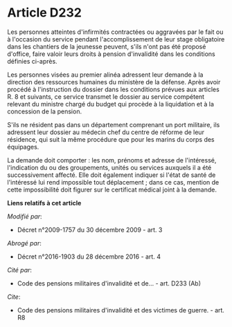 # Article D232

Les personnes atteintes d'infirmités contractées ou aggravées par le fait ou à l'occasion du service pendant
l'accomplissement de leur stage obligatoire dans les chantiers de la jeunesse peuvent, s'ils n'ont pas été proposé d'office,
faire valoir leurs droits à pension d'invalidité dans les conditions définies ci-après. 

Les personnes visées au premier alinéa adressent leur demande à la direction des ressources humaines du ministère de la
défense. Après avoir procédé à l'instruction du dossier dans les conditions prévues aux articles R. 8 et suivants, ce service
transmet le dossier au service compétent relevant du ministre chargé du budget qui procède à la liquidation et à la
concession de la pension.

S'ils ne résident pas dans un département comprenant un port militaire, ils adressent leur dossier au médecin chef du centre
de réforme de leur résidence, qui suit la même procédure que pour les marins du corps des équipages. 

La demande doit comporter : les nom, prénoms et adresse de l'intéressé, l'indication du ou des groupements, unités ou
services auxquels il a été successivement affecté. Elle doit également indiquer si l'état de santé de l'intéressé lui rend
impossible tout déplacement ; dans ce cas, mention de cette impossibilité doit figurer sur le certificat médical joint à la
demande.

**Liens relatifs à cet article**

_Modifié par_:

  - Décret n°2009-1757 du 30 décembre 2009 - art. 3

_Abrogé par_:

  - Décret n°2016-1903 du 28 décembre 2016 - art. 4

_Cité par_:

  - Code des pensions militaires d'invalidité et de... - art. D233 (Ab)

_Cite_:

  - Code des pensions militaires d'invalidité et des victimes de guerre. - art. R8
